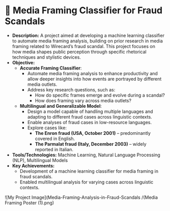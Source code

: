 # 📰 **Media Framing Classifier for Fraud Scandals**
   - **Description:** A project aimed at developing a machine learning classifier to automate media framing analysis, building on prior research in media framing related to Wirecard’s fraud scandal. This project focuses on how media shapes public perception through specific rhetorical techniques and stylistic devices.
   - **Objective:** 
     - **Accurate Framing Classifier**: 
       - Automate media framing analysis to enhance productivity and allow deeper insights into how events are portrayed by different media outlets.
       - Address key research questions, such as:
         - How do specific frames emerge and evolve during a scandal?
         - How does framing vary across media outlets?
     - **Multilingual and Generalizable Model**: 
       - Design a model capable of handling multiple languages and adapting to different fraud cases across linguistic contexts.
       - Enable analyses of fraud cases in low-resource languages.
       - Explore cases like:
         - **The Enron fraud (USA, October 2001)** – predominantly covered in English.
         - **The Parmalat fraud (Italy, December 2003)** – widely reported in Italian.
   - **Tools/Technologies:** Machine Learning, Natural Language Processing (NLP), Multilingual Models
   - **Key Achievements:**
     - Development of a machine learning classifier for media framing in fraud scandals.
     - Enabled multilingual analysis for varying cases across linguistic contexts.
    
   ![My Project Image](Media-Framing-Analysis-in-Fraud-Scandals
/(Media Framing Poster (1).png)
